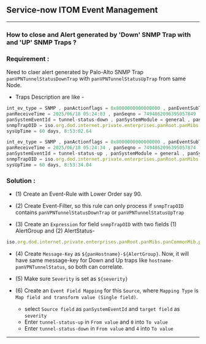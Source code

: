 ## Service-now ITOM Event Management 
---
### How to close and Alert generated by 'Down' SNMP Trap with and 'UP' SNMP Traps ?

### Requirement :
Need to claer alert generated by Palo-Alto SNMP Trap `panVPNTunnelStatusDownTrap` with `panVPNTunnelStatusUpTrap` from same Node.

- Traps Description are like -
```javascript
int_ev_type = SNMP , panActionflags = 0x8000000000000000 , panEventSubType = vpn , panEventType = SYSTEM , panHostname = MGW-07CF-VPN1 ,
panReceiveTime = 2025/06/18 05:24:03 , panSeqno = 7494862096395057849 , panSerial = 016401004888 , panSystemDescription = Tunnel AWS_GDC_EXT_Peer_1:ID_1 is down ,
panSystemEventId = tunnel-status-down , panSystemModule = general , panSystemObject = AWS_GDC_EXT_Peer_1:ID_1 , panSystemSeverity = 5 , panVsys = ,
snmpTrapOID = iso.org.dod.internet.private.enterprises.panRoot.panMibs.panCommonMib.panCommonEvents.panCommonEventEvents.panCommonEventEventsV2.panVPNTunnelStatusDownTrap ,
sysUpTime = 60 days, 8:53:02.64
```
```javascript
int_ev_type = SNMP , panActionflags = 0x8000000000000000 , panEventSubType = vpn , panEventType = SYSTEM , panHostname = MGW-07CF-VPN1 ,
panReceiveTime = 2025/06/18 05:24:34 , panSeqno = 7494862096395057874 , panSerial = 016401004888 , panSystemDescription = Tunnel AWS_GDC_EXT_Peer_1:ID_1 is up ,
panSystemEventId = tunnel-status-up , panSystemModule = general , panSystemObject = AWS_GDC_EXT_Peer_1:ID_1 , panSystemSeverity = 5 , panVsys = ,
snmpTrapOID = iso.org.dod.internet.private.enterprises.panRoot.panMibs.panCommonMib.panCommonEvents.panCommonEventEvents.panCommonEventEventsV2.panVPNTunnelStatusUpTrap ,
sysUpTime = 60 days, 8:53:34.04
```

### Solution :
- (1) Create an Event-Rule with Lower Order say 90.
  
- (2) Create Event-Filter, so this rule can only process if `snmpTrapOID` contains `panVPNTunnelStatusDownTrap` or `panVPNTunnelStatusUpTrap`

- (3) Create an `Expression` for field `snmpTrapOID` with two fields (1) AlertGroup and (2) AlertStatus- 
```javascript
iso.org.dod.internet.private.enterprises.panRoot.panMibs.panCommonMib.panCommonEvents.panCommonEventEvents.panCommonEventEventsV2.(panVPNTunnelStatus|.*)(DownTrap|UpTrap|$)
```

- (4) Create `Message-Key` as `${panHostname}-${AlertGroup}`. Now, it will have same message-key for Down and Up traps like `hostname-panVPNTunnelStatus`, so both can correlate.
  
- (5) Make sure `Severity` is set as `${severity}`
  
- (6) Create an `Event Field Mapping` for this `Source`, where `Mapping Type` is `Map field and transform value (Single field)`. 
	- select `Source field` as `panSystemEventId` and `target field` as `severity`
	- Enter `tunnel-status-up` in `From value` and `0` into `To value`
	- Enter `tunnel-status-down` in `From value` and `4` into `To value`
---
